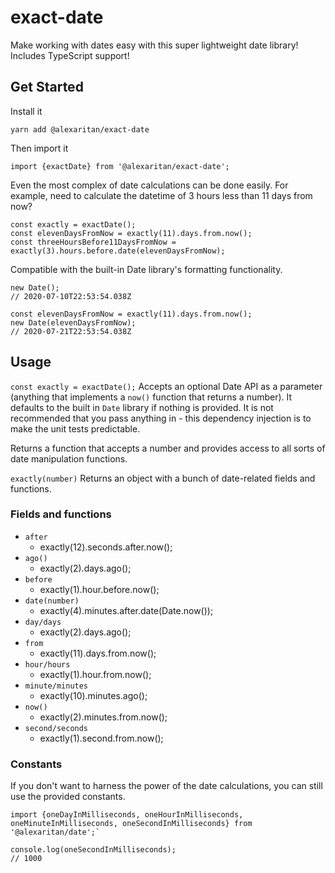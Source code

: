 # exact-date
Make working with dates easy with this super lightweight date library! Includes TypeScript support!

## Get Started
Install it

`yarn add @alexaritan/exact-date`

Then import it

`import {exactDate} from '@alexaritan/exact-date';`

Even the most complex of date calculations can be done easily. For example, need to calculate the datetime of 3 hours less than 11 days from now?

```
const exactly = exactDate();
const elevenDaysFromNow = exactly(11).days.from.now();
const threeHoursBefore11DaysFromNow = exactly(3).hours.before.date(elevenDaysFromNow);
```

Compatible with the built-in Date library's formatting functionality.

```
new Date();
// 2020-07-10T22:53:54.038Z

const elevenDaysFromNow = exactly(11).days.from.now();
new Date(elevenDaysFromNow);
// 2020-07-21T22:53:54.038Z
```

## Usage

`const exactly = exactDate();` Accepts an optional Date API as a parameter (anything that implements a `now()` function that returns a number). It defaults to the built in `Date` library if nothing is provided. It is not recommended that you pass anything in - this dependency injection is to make the unit tests predictable.

Returns a function that accepts a number and provides access to all sorts of date manipulation functions.

`exactly(number)` Returns an object with a bunch of date-related fields and functions.

### Fields and functions
- `after`
  - exactly(12).seconds.after.now();
- `ago()`
  - exactly(2).days.ago();
- `before`
  - exactly(1).hour.before.now();
- `date(number)`
  - exactly(4).minutes.after.date(Date.now());
- `day/days`
  - exactly(2).days.ago();
- `from`
  - exactly(11).days.from.now();
- `hour/hours`
  - exactly(1).hour.from.now();
- `minute/minutes`
  - exactly(10).minutes.ago();
- `now()`
  - exactly(2).minutes.from.now();
- `second/seconds`
  - exactly(1).second.from.now();

### Constants
If you don't want to harness the power of the date calculations, you can still use the provided constants.

```
import {oneDayInMilliseconds, oneHourInMilliseconds, oneMinuteInMilliseconds, oneSecondInMilliseconds} from '@alexaritan/date';`

console.log(oneSecondInMilliseconds);
// 1000
```